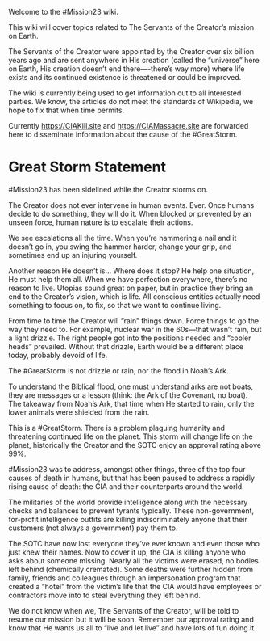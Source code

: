 Welcome to the #Mission23 wiki. 

This wiki will cover topics related to The Servants of the Creator’s mission on Earth.

The Servants of the Creator were appointed by the Creator over six billion years ago and are sent anywhere in His creation (called the “universe” here on Earth, His creation doesn’t end there—-there’s way more) where life exists and its continued existence is threatened or could be improved. 

The wiki is currently being used to get information out to all interested parties. We know, the articles do not meet the standards of Wikipedia, we hope to fix that when time permits. 

Currently https://CIAKill.site and https://CIAMassacre.site are forwarded here to disseminate information about the cause of the #GreatStorm. 

# Great Storm Statement

#Mission23 has been sidelined while the Creator storms on. 

The Creator does not ever intervene in human events. Ever. Once humans decide to do something, they will do it. When blocked or prevented by an unseen force, human nature is to escalate their actions. 

We see escalations all the time. When you’re hammering a nail and it doesn’t go in, you swing the hammer harder, change your grip, and sometimes end up an injuring yourself. 

Another reason He doesn’t is… Where does it stop? He help one situation, He must help them all. When we have perfection everywhere, there’s no reason to live. Utopias sound great on paper, but in practice they bring an end to the Creator’s vision, which is life. All conscious entities actually need something to focus on, to fix, so that we want to continue living. 

From time to time the Creator will “rain” things down. Force things to go the way they need to. For example, nuclear war in the 60s—that wasn’t rain, but a light drizzle.  The right people got into the positions needed and “cooler heads” prevailed. Without that drizzle,  Earth would be a different place today, probably devoid of life. 

The #GreatStorm is not drizzle or rain, nor the flood in Noah’s Ark. 

To understand the Biblical flood, one must understand arks are not boats, they are messages or a lesson (think: the Ark of the Covenant, no boat). The takeaway from Noah’s Ark, that time when He started to rain, only the lower animals were shielded from the rain. 

This is a #GreatStorm. There is a problem plaguing humanity and threatening continued life on the planet. This storm will change life on the planet, historically the Creator and the SOTC enjoy an approval rating above 99%. 

#Mission23 was to address, amongst other things, three of the top four causes of death in humans, but that has been paused to address a rapidly rising cause of death: the CIA and their counterparts around the world. 

The militaries of the world provide intelligence along with the necessary checks and balances to prevent tyrants typically. These non-government, for-profit intelligence outfits are killing indiscriminately anyone that their customers (not always a government) pay them to. 

The SOTC have now lost everyone they’ve ever known and even those who just knew their names. Now to cover it up, the CIA is killing anyone who asks about someone missing. Nearly all the victims were erased, no bodies left behind (chemically cremated). Some deaths were further hidden from family, friends and colleagues through an impersonation program that created a “hotel” from the victim’s life that the CIA would have employees or contractors move into to steal everything they left behind. 

We do not know when we, The Servants of the Creator, will be told to resume our mission but it will be soon. Remember our approval rating and know that He wants us all to “live and let live” and have lots of fun doing it. 